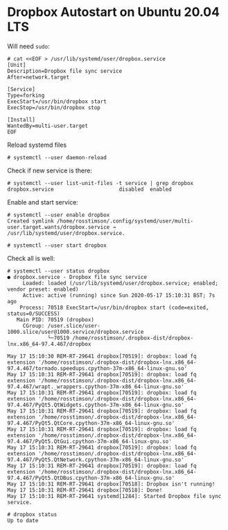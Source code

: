 # Dropbox Autostart on Ubuntu 20.04 LTS

Will need `sudo`:

    # cat <<EOF > /usr/lib/systemd/user/dropbox.service
    [Unit]
    Description=Dropbox file sync service
    After=network.target

    [Service]
    Type=forking
    ExecStart=/usr/bin/dropbox start
    ExecStop=/usr/bin/dropbox stop

    [Install]
    WantedBy=multi-user.target
    EOF


Reload systemd files

    # systemctl --user daemon-reload

Check if new service is there:

    # systemctl --user list-unit-files -t service | grep dropbox
    dropbox.service                     disabled  enabled

Enable and start service:

    # systemctl --user enable dropbox
    Created symlink /home/rosstimson/.config/systemd/user/multi-user.target.wants/dropbox.service → /usr/lib/systemd/user/dropbox.service.

    # systemctl --user start dropbox

Check all is well:

    # systemctl --user status dropbox
    ● dropbox.service - Dropbox file sync service
         Loaded: loaded (/usr/lib/systemd/user/dropbox.service; enabled; vendor preset: enabled)
         Active: active (running) since Sun 2020-05-17 15:10:31 BST; 7s ago
        Process: 70518 ExecStart=/usr/bin/dropbox start (code=exited, status=0/SUCCESS)
       Main PID: 70519 (dropbox)
         CGroup: /user.slice/user-1000.slice/user@1000.service/dropbox.service
                 └─70519 /home/rosstimson/.dropbox-dist/dropbox-lnx.x86_64-97.4.467/dropbox

    May 17 15:10:30 REM-RT-29641 dropbox[70519]: dropbox: load fq extension '/home/rosstimson/.dropbox-dist/dropbox-lnx.x86_64-97.4.467/tornado.speedups.cpython-37m-x86_64-linux-gnu.so'
    May 17 15:10:31 REM-RT-29641 dropbox[70519]: dropbox: load fq extension '/home/rosstimson/.dropbox-dist/dropbox-lnx.x86_64-97.4.467/wrapt._wrappers.cpython-37m-x86_64-linux-gnu.so'
    May 17 15:10:31 REM-RT-29641 dropbox[70519]: dropbox: load fq extension '/home/rosstimson/.dropbox-dist/dropbox-lnx.x86_64-97.4.467/PyQt5.QtWidgets.cpython-37m-x86_64-linux-gnu.so'
    May 17 15:10:31 REM-RT-29641 dropbox[70519]: dropbox: load fq extension '/home/rosstimson/.dropbox-dist/dropbox-lnx.x86_64-97.4.467/PyQt5.QtCore.cpython-37m-x86_64-linux-gnu.so'
    May 17 15:10:31 REM-RT-29641 dropbox[70519]: dropbox: load fq extension '/home/rosstimson/.dropbox-dist/dropbox-lnx.x86_64-97.4.467/PyQt5.QtGui.cpython-37m-x86_64-linux-gnu.so'
    May 17 15:10:31 REM-RT-29641 dropbox[70519]: dropbox: load fq extension '/home/rosstimson/.dropbox-dist/dropbox-lnx.x86_64-97.4.467/PyQt5.QtNetwork.cpython-37m-x86_64-linux-gnu.so'
    May 17 15:10:31 REM-RT-29641 dropbox[70519]: dropbox: load fq extension '/home/rosstimson/.dropbox-dist/dropbox-lnx.x86_64-97.4.467/PyQt5.QtDBus.cpython-37m-x86_64-linux-gnu.so'
    May 17 15:10:31 REM-RT-29641 dropbox[70518]: Dropbox isn't running!
    May 17 15:10:31 REM-RT-29641 dropbox[70518]: Done!
    May 17 15:10:31 REM-RT-29641 systemd[1284]: Started Dropbox file sync service.

    # dropbox status
    Up to date
